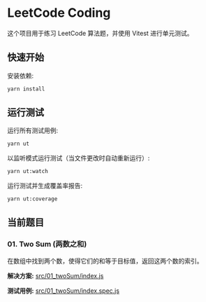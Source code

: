 # LeetCode Coding

这个项目用于练习 LeetCode 算法题，并使用 Vitest 进行单元测试。

## 快速开始

安装依赖:

```bash
yarn install
```

## 运行测试

运行所有测试用例:

```bash
yarn ut
```

以监听模式运行测试（当文件更改时自动重新运行）:

```bash
yarn ut:watch
```

运行测试并生成覆盖率报告:

```bash
yarn ut:coverage
```

## 当前题目

### 01. Two Sum (两数之和)

在数组中找到两个数，使得它们的和等于目标值，返回这两个数的索引。

**解决方案:** [src/01_twoSum/index.js](file:///Users/qiuwenhui/Desktop/ai_coding/leetcode_coding/src/01_twoSum/index.js)

**测试用例:** [src/01_twoSum/index.spec.js](file:///Users/qiuwenhui/Desktop/ai_coding/leetcode_coding/src/01_twoSum/index.spec.js)

